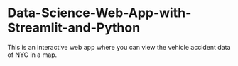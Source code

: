 # Data-Science-Web-App-with-Streamlit-and-Python
This is an interactive web app where you can view the vehicle accident data of NYC in a map.
